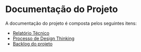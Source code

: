 # Documentação do Projeto

A documentação do projeto é composta pelos seguintes itens: 
 - [Relatório Técnico](relatorio/Relatorio%20Tecnico%20-%20TEMPLATE.md)
 - [Processo de Design Thinking](relatorio/Processo%20de%20Design%20Thinking%20%20-%20%20TEMPLATE.md)
 - [Backlog do projeto](https://trello.com/b/wrN9ZYIs/quadro-de-kanban) 
 


